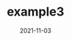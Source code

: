 ---
title: 'example3'
date: '2021-11-03'
draft: false
# meta description 
description: 'example3'

# product Price
price: '23.0'
metatag: ''
# Product Short Description
shortDescription: ''
productID: 'example3'
type: 'products'
category: "example3" 
thumnailproduct: 'images/products/3.jpg' 
images:
  - image: 'images/products/1.jpg'  
---